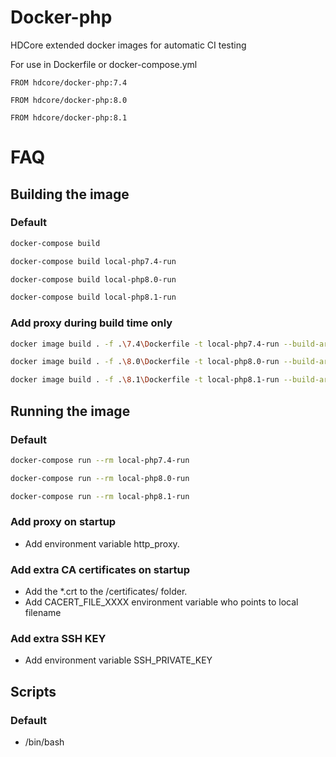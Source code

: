 # Docker-php

HDCore extended docker images for automatic CI testing

For use in Dockerfile or docker-compose.yml

```
FROM hdcore/docker-php:7.4

FROM hdcore/docker-php:8.0

FROM hdcore/docker-php:8.1
```

# FAQ

## Building the image

### Default

```bash
docker-compose build

docker-compose build local-php7.4-run

docker-compose build local-php8.0-run

docker-compose build local-php8.1-run
```

### Add proxy during build time only

```bash
docker image build . -f .\7.4\Dockerfile -t local-php7.4-run --build-arg http_proxy=http://proxy.url:8080 --rm --progress plain

docker image build . -f .\8.0\Dockerfile -t local-php8.0-run --build-arg http_proxy=http://proxy.url:8080 --rm --progress plain

docker image build . -f .\8.1\Dockerfile -t local-php8.1-run --build-arg http_proxy=http://proxy.url:8080 --rm --progress plain
```

## Running the image

### Default

```bash
docker-compose run --rm local-php7.4-run

docker-compose run --rm local-php8.0-run

docker-compose run --rm local-php8.1-run
```

### Add proxy on startup
- Add environment variable http_proxy.

### Add extra CA certificates on startup
- Add the *.crt to the /certificates/ folder.
- Add CACERT_FILE_XXXX environment variable who points to local filename

### Add extra SSH KEY
- Add environment variable SSH_PRIVATE_KEY

## Scripts

### Default
- /bin/bash
